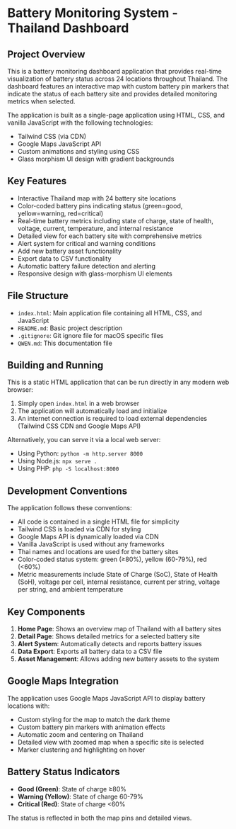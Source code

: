 # Battery Monitoring System - Thailand Dashboard

## Project Overview

This is a battery monitoring dashboard application that provides real-time visualization of battery status across 24 locations throughout Thailand. The dashboard features an interactive map with custom battery pin markers that indicate the status of each battery site and provides detailed monitoring metrics when selected.

The application is built as a single-page application using HTML, CSS, and vanilla JavaScript with the following technologies:
- Tailwind CSS (via CDN)
- Google Maps JavaScript API
- Custom animations and styling using CSS
- Glass morphism UI design with gradient backgrounds

## Key Features

- Interactive Thailand map with 24 battery site locations
- Color-coded battery pins indicating status (green=good, yellow=warning, red=critical)
- Real-time battery metrics including state of charge, state of health, voltage, current, temperature, and internal resistance
- Detailed view for each battery site with comprehensive metrics
- Alert system for critical and warning conditions
- Add new battery asset functionality
- Export data to CSV functionality
- Automatic battery failure detection and alerting
- Responsive design with glass-morphism UI elements

## File Structure

- `index.html`: Main application file containing all HTML, CSS, and JavaScript
- `README.md`: Basic project description
- `.gitignore`: Git ignore file for macOS specific files
- `QWEN.md`: This documentation file

## Building and Running

This is a static HTML application that can be run directly in any modern web browser:

1. Simply open `index.html` in a web browser
2. The application will automatically load and initialize
3. An internet connection is required to load external dependencies (Tailwind CSS CDN and Google Maps API)

Alternatively, you can serve it via a local web server:
- Using Python: `python -m http.server 8000`
- Using Node.js: `npx serve .`
- Using PHP: `php -S localhost:8000`

## Development Conventions

The application follows these conventions:
- All code is contained in a single HTML file for simplicity
- Tailwind CSS is loaded via CDN for styling
- Google Maps API is dynamically loaded via CDN
- Vanilla JavaScript is used without any frameworks
- Thai names and locations are used for the battery sites
- Color-coded status system: green (≥80%), yellow (60-79%), red (<60%)
- Metric measurements include State of Charge (SoC), State of Health (SoH), voltage per cell, internal resistance, current per string, voltage per string, and ambient temperature

## Key Components

1. **Home Page**: Shows an overview map of Thailand with all battery sites
2. **Detail Page**: Shows detailed metrics for a selected battery site
3. **Alert System**: Automatically detects and reports battery issues
4. **Data Export**: Exports all battery data to a CSV file
5. **Asset Management**: Allows adding new battery assets to the system

## Google Maps Integration

The application uses Google Maps JavaScript API to display battery locations with:
- Custom styling for the map to match the dark theme
- Custom battery pin markers with animation effects
- Automatic zoom and centering on Thailand
- Detailed view with zoomed map when a specific site is selected
- Marker clustering and highlighting on hover

## Battery Status Indicators

- **Good (Green)**: State of charge ≥80%
- **Warning (Yellow)**: State of charge 60-79%
- **Critical (Red)**: State of charge <60%

The status is reflected in both the map pins and detailed views.